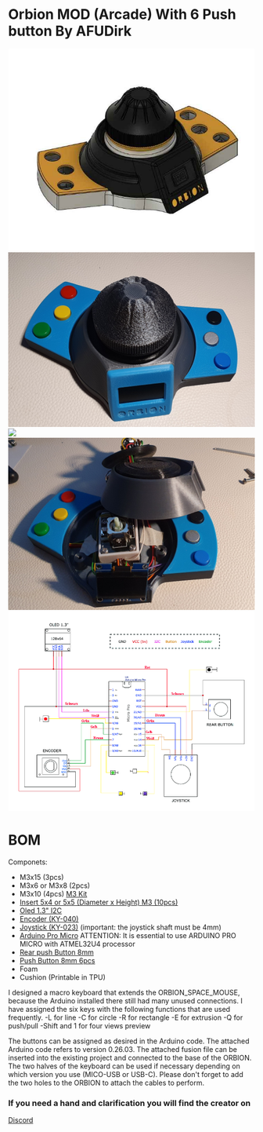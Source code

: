 # Orbion MOD (Arcade) With 6 Push button By AFUDirk


![](IMG/Orbion_arcade.jpg)
![](IMG/Orbion_arcade_real.jpg)
![](IMG/Orbion_arcade_button.jpg)
![](IMG/Orbion_arcade_open.jpg)
![](IMG/Orbion_arcade_sch.png)


# BOM

Componets:
- M3x15 (3pcs)
- M3x6 or M3x8 (2pcs)
- M3x10 (4pcs) 
[M3 Kit](https://s.click.aliexpress.com/e/_9R4lDe)
- [Insert 5x4 or 5x5 (Diameter x Height) M3 (10pcs)](https://s.click.aliexpress.com/e/_9yVx2u)
- [Oled 1.3" I2C](https://s.click.aliexpress.com/e/_AtYDV6)
- [Encoder (KY-040)](https://s.click.aliexpress.com/e/_AmjV9a)
- [Joystick (KY-023)](https://s.click.aliexpress.com/e/_A8hY9K) (important: the joystick shaft must be 4mm)
- [Arduino Pro Micro](https://s.click.aliexpress.com/e/_AYt9zi) ATTENTION: It is essential to use ARDUINO PRO MICRO with ATMEL32U4 processor
- [Rear push Button 8mm](https://s.click.aliexpress.com/e/_ADGxZS)
- [Push Button 8mm 6pcs](https://s.click.aliexpress.com/e/_A5RW7d)
- Foam
- Cushion (Printable in TPU)

I designed a macro keyboard that extends the ORBION_SPACE_MOUSE,
because the Arduino installed there still had many unused connections.
I have assigned the six keys with the following functions that are used frequently.
-L for line
-C for circle
-R for rectangle
-E for extrusion
-Q for push/pull
-Shift and 1 for four views preview

The buttons can be assigned as desired in the Arduino code.
The attached Arduino code refers to version 0.26.03.
The attached fusion file can be inserted into the existing project and connected to the base of the ORBION.
The two halves of the keyboard can be used if necessary depending on which version you use (MICO-USB or USB-C).
Please don't forget to add the two holes to the ORBION to attach the cables to perform.


### If you need a hand and clarification you will find the creator on 
[Discord](https://discord.gg/tgut7grRTV)
